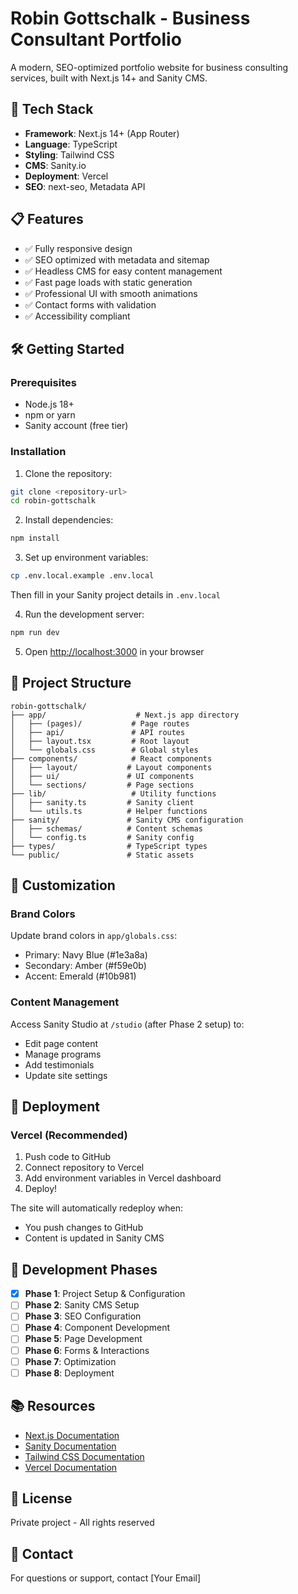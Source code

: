# Robin Gottschalk - Business Consultant Portfolio

A modern, SEO-optimized portfolio website for business consulting services, built with Next.js 14+ and Sanity CMS.

## 🚀 Tech Stack

- **Framework**: Next.js 14+ (App Router)
- **Language**: TypeScript
- **Styling**: Tailwind CSS
- **CMS**: Sanity.io
- **Deployment**: Vercel
- **SEO**: next-seo, Metadata API

## 📋 Features

- ✅ Fully responsive design
- ✅ SEO optimized with metadata and sitemap
- ✅ Headless CMS for easy content management
- ✅ Fast page loads with static generation
- ✅ Professional UI with smooth animations
- ✅ Contact forms with validation
- ✅ Accessibility compliant

## 🛠️ Getting Started

### Prerequisites

- Node.js 18+
- npm or yarn
- Sanity account (free tier)

### Installation

1. Clone the repository:
```bash
git clone <repository-url>
cd robin-gottschalk
```

2. Install dependencies:
```bash
npm install
```

3. Set up environment variables:
```bash
cp .env.local.example .env.local
```
Then fill in your Sanity project details in `.env.local`

4. Run the development server:
```bash
npm run dev
```

5. Open [http://localhost:3000](http://localhost:3000) in your browser

## 📁 Project Structure

```
robin-gottschalk/
├── app/                    # Next.js app directory
│   ├── (pages)/           # Page routes
│   ├── api/               # API routes
│   ├── layout.tsx         # Root layout
│   └── globals.css        # Global styles
├── components/            # React components
│   ├── layout/           # Layout components
│   ├── ui/               # UI components
│   └── sections/         # Page sections
├── lib/                   # Utility functions
│   ├── sanity.ts         # Sanity client
│   └── utils.ts          # Helper functions
├── sanity/               # Sanity CMS configuration
│   ├── schemas/          # Content schemas
│   └── config.ts         # Sanity config
├── types/                # TypeScript types
└── public/               # Static assets
```

## 🎨 Customization

### Brand Colors

Update brand colors in `app/globals.css`:
- Primary: Navy Blue (#1e3a8a)
- Secondary: Amber (#f59e0b)
- Accent: Emerald (#10b981)

### Content Management

Access Sanity Studio at `/studio` (after Phase 2 setup) to:
- Edit page content
- Manage programs
- Add testimonials
- Update site settings

## 🚀 Deployment

### Vercel (Recommended)

1. Push code to GitHub
2. Connect repository to Vercel
3. Add environment variables in Vercel dashboard
4. Deploy!

The site will automatically redeploy when:
- You push changes to GitHub
- Content is updated in Sanity CMS

## 📝 Development Phases

- [x] **Phase 1**: Project Setup & Configuration
- [ ] **Phase 2**: Sanity CMS Setup
- [ ] **Phase 3**: SEO Configuration
- [ ] **Phase 4**: Component Development
- [ ] **Phase 5**: Page Development
- [ ] **Phase 6**: Forms & Interactions
- [ ] **Phase 7**: Optimization
- [ ] **Phase 8**: Deployment

## 📚 Resources

- [Next.js Documentation](https://nextjs.org/docs)
- [Sanity Documentation](https://www.sanity.io/docs)
- [Tailwind CSS Documentation](https://tailwindcss.com/docs)
- [Vercel Documentation](https://vercel.com/docs)

## 📄 License

Private project - All rights reserved

## 👤 Contact

For questions or support, contact [Your Email]

